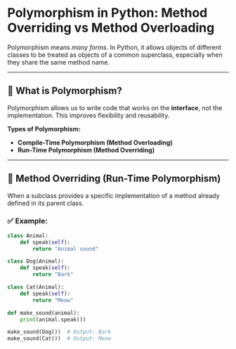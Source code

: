 # Polymorphism in Python: Method Overriding vs Method Overloading

Polymorphism means *many forms*. In Python, it allows objects of different classes to be treated as objects of a common superclass, especially when they share the same method name.

---

## 🔁 What is Polymorphism?

Polymorphism allows us to write code that works on the **interface**, not the implementation. This improves flexibility and reusability.

**Types of Polymorphism:**
- **Compile-Time Polymorphism (Method Overloading)**
- **Run-Time Polymorphism (Method Overriding)**

---

## 🔸 Method Overriding (Run-Time Polymorphism)

When a subclass provides a specific implementation of a method already defined in its parent class.

### ✅ Example:
```python
class Animal:
    def speak(self):
        return "Animal sound"

class Dog(Animal):
    def speak(self):
        return "Bark"

class Cat(Animal):
    def speak(self):
        return "Meow"

def make_sound(animal):
    print(animal.speak())

make_sound(Dog())  # Output: Bark
make_sound(Cat())  # Output: Meow

